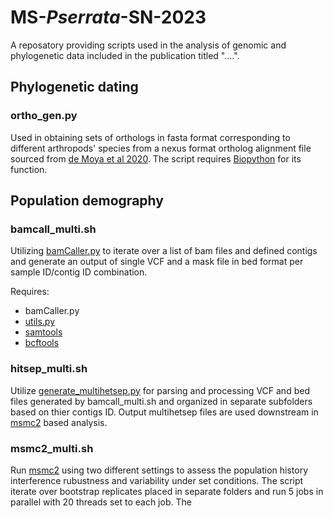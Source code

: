 # **MS-***Pserrata***-SN-2023**
A reposatory providing scripts used in the analysis of genomic and phylogenetic data included in the publication titled "....".

## **Phylogenetic dating**
### **ortho_gen.py**
Used in obtaining sets of orthologs in fasta format corresponding to different arthropods' species from a nexus format ortholog alignment file sourced from [de Moya et al 2020](https://academic.oup.com/sysbio/article/70/4/719/5912026). The script requires [Biopython](https://biopython.org/) for its function. 

## **Population demography**
### **bamcall_multi.sh**
Utilizing [bamCaller.py](https://github.com/stschiff/msmc-tools) to iterate over a list of bam files and defined contigs and generate an output of single VCF and a mask file in bed format per sample ID/contig ID combination.

Requires:
- bamCaller.py
- [utils.py](https://github.com/stschiff/msmc-tools)
- [samtools](http://www.htslib.org/download/)
- [bcftools](http://www.htslib.org/download/)

### **hitsep_multi.sh**
Utilize [generate_multihetsep.py](https://github.com/stschiff/msmc-tools) for parsing and processing VCF and bed files generated by bamcall_multi.sh and organized in separate subfolders based on thier contigs ID. Output multihetsep files are used downstream in [msmc2](https://github.com/stschiff/msmc2) based analysis. 

### **msmc2_multi.sh**
Run [msmc2](https://github.com/stschiff/msmc2) using two different settings to assess the population history interference rubustness and variability under set conditions. The script iterate over bootstrap replicates placed in separate folders and run 5 jobs in parallel with 20 threads set to each job. The 






